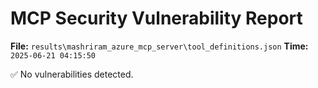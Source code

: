 # MCP Security Vulnerability Report
**File:** `results\mashriram_azure_mcp_server\tool_definitions.json`
**Time:** `2025-06-21 04:15:50`

✅ No vulnerabilities detected.